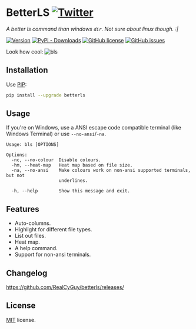 # BetterLS [![Twitter](https://img.shields.io/twitter/url?style=social&url=https%3A%2F%2Fgithub.com%2FRealCyGuy%2Fbetterls)](https://twitter.com/intent/tweet?text=This%20is%20hands%20down%20the%20BEST%20GitHub%20repo%20in%20the%20entirety%20of%20GitHub.%20Just%20very%2C%20very%2C%20very%2C%20very%2C%20very%2C%20very%20amazing.%20You%20should%20definitely%20check%20them%20out:&url=https%3A%2F%2Fgithub.com%2FRealCyGuy%2Fbetterls)

*A better ls command than windows `dir`. Not sure about linux though. :|*

[![Version](https://img.shields.io/pypi/v/betterls?label=latest%20version&style=for-the-badge)](https://github.com/RealCyGuy/betterls/releases/latest)
[![PyPI - Downloads](https://img.shields.io/pypi/dd/betterls?style=for-the-badge)](https://pypi.org/project/betterls)
[![GitHub license](https://img.shields.io/github/license/realcyguy/betterls?style=for-the-badge)](https://github.com/RealCyGuy/betterls/blob/master/LICENSE)
[![GitHub issues](https://img.shields.io/github/issues/realcyguy/betterls?style=for-the-badge)](https://github.com/realcyguy/betterls/issues)

Look how cool:
![bls](https://i.imgur.com/5EzMyjX.png)

## Installation

Use [PIP](https://pypi.org/project/betterls/):

```bash
pip install --upgrade betterls
```

## Usage

If you're on Windows, use a ANSI escape code compatible terminal (like Windows Terminal) or use `--no-ansi`/`-na`.

```
Usage: bls [OPTIONS]

Options:
  -nc, --no-colour  Disable colours.
  -hm, --heat-map   Heat map based on file size.
  -na, --no-ansi    Make colours work on non-ansi supported terminals, but not
                    underlines.

  -h, --help        Show this message and exit.
```

## Features

- Auto-columns.
- Highlight for different file types.
- List out files.
- Heat map.
- A help command.
- Support for non-ansi terminals.

## Changelog

https://github.com/RealCyGuy/betterls/releases/

## License

[MIT](https://github.com/RealCyGuy/betterls/blob/master/LICENSE) license.
